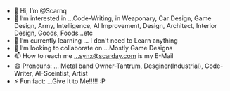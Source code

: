 - 👋 Hi, I’m @Scarnq
- 👀 I’m interested in ...Code-Writing, in Weaponary, Car Design, Game Design, Army, Intelligence, AI Improvement, Design, Architect, Interior Design, Goods, Foods...etc
- 🌱 I’m currently learning ... I don't need to Learn anything
- 💞️ I’m looking to collaborate on ...Mostly Game Designs
- 📫 How to reach me ...synx@scarday.com is my E-Mail
- 😄 Pronouns: ... Metal band Owner-Tantrum, Desginer(Industrial), Code-Writer, AI-Sceintist, Artist
- ⚡ Fun fact: ...Give It to Me!!!!! :P

<!---
Scarnq/Scarnq is a ✨ special ✨ repository because its `README.md` (this file) appears on your GitHub profile.
You can click the Preview link to take a look at your changes.
--->
